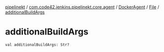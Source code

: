 [pipelinekt](../../../index.md) / [com.code42.jenkins.pipelinekt.core.agent](../../index.md) / [DockerAgent](../index.md) / [File](index.md) / [additionalBuildArgs](./additional-build-args.md)

# additionalBuildArgs

`val additionalBuildArgs: Str?`
